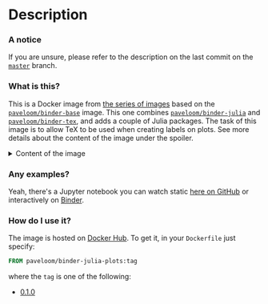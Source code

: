 # Description

### A notice
If you are unsure, please refer to the description on the last commit on the
[`master`](https://github.com/paveloom-d/binder-julia-plots/tree/master) branch.

### What is this?

This is a Docker image from
[the series of images](https://github.com/orgs/paveloom-d/projects/1) based on the
[`paveloom/binder-base`](https://github.com/paveloom-d/binder-base) image. This one combines
[`paveloom/binder-julia`](https://github.com/paveloom-d/binder-julia) and
[`paveloom/binder-tex`](https://github.com/paveloom-d/binder-tex), and adds a couple of
Julia packages. The task of this image is to allow TeX to be used when creating labels on
plots. See more details about the content of the image under the spoiler.

<details>
<summary>Content of the image</summary>
<ul>
  <li>
    Base image:
    <a href="https://github.com/paveloom-d/binder-tex">paveloom/binder-tex</a>
    (0.1.1)
  </li>
  <li>
    Julia environment
    from <a href=https://github.com/paveloom-d/binder-julia>paveloom/binder-julia</a>
    (0.1.0)
    <ul>
      <li>Packages</li>
      <ul>
        <li><a href="https://github.com/JuliaLang/IJulia.jl">IJulia.jl</a></li>
        <li><a href="https://github.com/JuliaPy/PyPlot.jl">PyPlot.jl</a></li>
        <li><a href="https://github.com/JuliaPlots/Plots.jl">Plots.jl</a></li>
      <ul>
    </ul>
  </li>
</ul>
</details>

### Any examples?

Yeah, there's a Jupyter notebook you can watch static
[here on GitHub](https://github.com/paveloom-d/binder-julia-plots/blob/master/examples/example.ipynb)
or interactively on
[Binder](https://mybinder.org/v2/gh/paveloom-d/binder-julia-plots/master?urlpath=lab/tree/example.ipynb).

### How do I use it?

The image is hosted on [Docker Hub](https://hub.docker.com/r/paveloom/binder-julia-plots).
To get it, in your `Dockerfile` just specify:

```dockerfile
FROM paveloom/binder-julia-plots:tag
```

where the `tag` is one of the following:

* [0.1.0](https://github.com/paveloom-d/binder-julia-plots/releases/tag/v0.1.0)
